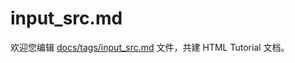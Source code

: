 input_src.md
===

欢迎您编辑 <a target="__blank" href="https://github.com/jaywcjlove/html-tutorial/blob/master/docs/tags/input_src.md">docs/tags/input_src.md</a> 文件，共建 HTML Tutorial 文档。